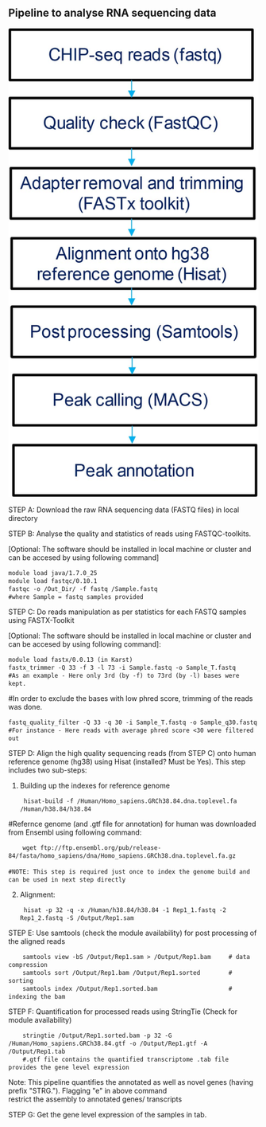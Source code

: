 ## Pipeline to analyse RNA sequencing data
![](./Pipeline.jpg?height=10&weight=10)

STEP A: Download the raw RNA sequencing data (FASTQ files) in local directory

STEP B: Analyse the quality and statistics of reads using FASTQC-toolkits. 

[Optional: The software should be installed in local machine or cluster and can be accesed by using following command]

	module load java/1.7.0_25
	module load fastqc/0.10.1
	fastqc -o /Out_Dir/ -f fastq /Sample.fastq
	#where Sample = fastq samples provided

STEP C: Do reads manipulation as per statistics for each FASTQ samples using FASTX-Toolkit 

[Optional: The software should be installed in local machine or cluster and can be accesed by using following command]:
		
	module load fastx/0.0.13 (in Karst)
	fastx_trimmer -Q 33 -f 3 -l 73 -i Sample.fastq -o Sample_T.fastq		
	#As an example - Here only 3rd (by -f) to 73rd (by -l) bases were kept.  

#In order to exclude the bases with low phred score, trimming of the reads was done. 
	
	fastq_quality_filter -Q 33 -q 30 -i Sample_T.fastq -o Sample_q30.fastq		
	#For instance - Here reads with average phred score <30 were filtered out

STEP D: Align the high quality sequencing reads (from STEP C) onto human reference genome (hg38)
using Hisat (installed? Must be Yes).
This step includes two sub-steps:
1. Building up the indexes for reference genome

		hisat-build -f /Human/Homo_sapiens.GRCh38.84.dna.toplevel.fa /Human/h38.84/h38.84
    
#Refernce genome (and .gtf file for annotation) for human was downloaded from Ensembl using following command:
		
		wget ftp://ftp.ensembl.org/pub/release-84/fasta/homo_sapiens/dna/Homo_sapiens.GRCh38.dna.toplevel.fa.gz
   	
	#NOTE: This step is required just once to index the genome build and can be used in next step directly	
	
2. Alignment:
	
		hisat -p 32 -q -x /Human/h38.84/h38.84 -1 Rep1_1.fastq -2 Rep1_2.fastq -S /Output/Rep1.sam

STEP E: Use samtools (check the module availability) for post processing of the aligned reads

		samtools view -bS /Output/Rep1.sam > /Output/Rep1.bam     # data compression
		samtools sort /Output/Rep1.bam /Output/Rep1.sorted        # sorting
		samtools index /Output/Rep1.sorted.bam                    # indexing the bam

STEP F: Quantification for processed reads using StringTie (Check for module availability)

		stringtie /Output/Rep1.sorted.bam -p 32 -G /Human/Homo_sapiens.GRCh38.84.gtf -o /Output/Rep1.gtf -A /Output/Rep1.tab
  		#.gtf file contains the quantified transcriptome .tab file provides the gene level expression
	
Note: This pipeline quantifies the annotated as well as novel genes (having prefix "STRG."). Flagging "e" in above command   
restrict the assembly to annotated genes/ transcripts

STEP G: Get the gene level expression of the samples in tab.
